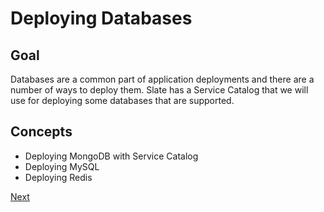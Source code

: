 # Deploying Databases

## Goal

Databases are a common part of application deployments and there are a number
of ways to deploy them. Slate has a Service Catalog that we will use for deploying
some databases that are supported.

## Concepts

* Deploying MongoDB with Service Catalog
* Deploying MySQL
* Deploying Redis

[Next](01_intro.md)
